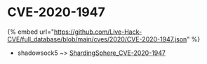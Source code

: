 # CVE-2020-1947
{% embed url="https://github.com/Live-Hack-CVE/full_database/blob/main/cves/2020/CVE-2020-1947.json" %}

* shadowsock5 ~> [ShardingSphere_CVE-2020-1947](https://www.alice-snow.ru/2020/database/cve-2020-1947/shardingsphere_cve-2020-1947-shadowsock5)